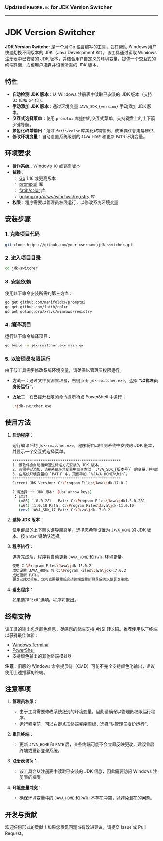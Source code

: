 ### Updated `README.md` for JDK Version Switcher

---

# JDK Version Switcher

**JDK Version Switcher** 是一个用 Go 语言编写的工具，旨在帮助 Windows 用户快速切换不同版本的 JDK（Java Development Kit）。该工具通过读取 Windows 注册表中已安装的 JDK 版本，并结合用户自定义的环境变量，提供一个交互式的终端界面，方便用户选择并设置所需的 JDK 版本。

## 特性

- **自动检测 JDK 版本**：从 Windows 注册表中读取已安装的 JDK 版本（支持 32 位和 64 位）。
- **手动添加 JDK 版本**：通过环境变量 `JAVA_SDK_{version}` 手动添加 JDK 版本。
- **交互式选择菜单**：使用 `promptui` 库提供的交互式菜单，支持键盘上的上下箭头键导航。
- **颜色化终端输出**：通过 `fatih/color` 库美化终端输出，使重要信息更易辨识。
- **修改环境变量**：自动设置系统级别的 `JAVA_HOME` 和更新 `PATH` 环境变量。

## 环境要求

- **操作系统**：Windows 10 或更高版本
- **依赖**：
  - [Go](https://golang.org/dl/) 1.16 或更高版本
  - [promptui](https://github.com/manifoldco/promptui) 库
  - [fatih/color](https://github.com/fatih/color) 库
  - [golang.org/x/sys/windows/registry](https://pkg.go.dev/golang.org/x/sys/windows/registry) 库
- **权限**：程序需要以管理员权限运行，以修改系统环境变量

## 安装步骤

### 1. 克隆项目代码

```bash
git clone https://github.com/your-username/jdk-switcher.git
```

### 2. 进入项目目录

```bash
cd jdk-switcher
```

### 3. 安装依赖

使用以下命令安装所需的第三方库：

```bash
go get github.com/manifoldco/promptui
go get github.com/fatih/color
go get golang.org/x/sys/windows/registry
```

### 4. 编译项目

运行以下命令编译项目：

```bash
go build -o jdk-switcher.exe main.go
```

### 5. 以管理员权限运行

由于该工具需要修改系统环境变量，请确保以管理员权限运行。

- **方法一**：通过文件资源管理器，右键点击 `jdk-switcher.exe`，选择 **“以管理员身份运行”**。
- **方法二**：在已提升权限的命令提示符或 PowerShell 中运行：

  ```bash
  .\jdk-switcher.exe
  ```

## 使用方法

1. **启动程序**：

   运行编译后的 `jdk-switcher.exe`，程序将自动检测系统中安装的 JDK 版本，并显示一个交互式选择菜单。

   ```bash
   **************************************************
   1. 该软件会自动搜索通过标准方式安装的 JDK 版本。
   2. 若需手动添加，请在系统环境变量中创建类似 `JAVA_SDK_{版本号}` 的变量，并指向相应的 JDK 安装目录。
   3. 在系统环境变量的 `PATH` 中，顶部添加 `%JAVA_HOME%\bin`。
   **************************************************
   Current JDK Version: C:\Program Files\Java\jdk-17.0.2

   ? 请选择一个 JDK 版本: (Use arrow keys)
    ❯ Exit
      (x86) 1.8.0_281	Path: C:\Program Files\Java\jdk1.8.0_281
      (x64) 11.0.10	Path: C:\Program Files\Java\jdk-11.0.10
      (env) JAVA_SDK_17	Path: C:\Java\jdk-17.0.2
   ```

2. **选择 JDK 版本**：

   使用键盘的上下箭头键导航菜单，选择您希望设置为 `JAVA_HOME` 的 JDK 版本。按 `Enter` 键确认选择。

3. **程序执行**：

   选择完成后，程序将自动更新 `JAVA_HOME` 和 `PATH` 环境变量。

   ```bash
   使用 C:\Program Files\Java\jdk-17.0.2
   成功设置 JAVA_HOME 为 C:\Program Files\Java\jdk-17.0.2
   成功更新 PATH。
   更改已成功应用。您可能需要重新启动终端或重新登录系统以使更改生效。
   ```

4. **退出程序**：

   如果选择“Exit”选项，程序将退出。

## 终端支持

该工具的输出包含颜色信息，确保您的终端支持 ANSI 转义码。推荐使用以下终端以获得最佳体验：

- [Windows Terminal](https://aka.ms/terminal)
- [PowerShell](https://docs.microsoft.com/powershell/)
- 支持颜色输出的其他终端模拟器

**注意**：旧版的 Windows 命令提示符（CMD）可能不完全支持颜色化输出，建议使用上述推荐的终端。

## 注意事项

1. **管理员权限**：
   - 由于工具需要修改系统级别的环境变量，因此请确保以管理员权限运行程序。
   - 运行程序前，可以右键点击终端程序图标，选择“以管理员身份运行”。

2. **重启终端**：
   - 更新 `JAVA_HOME` 和 `PATH` 后，某些终端可能不会立即反映更改，建议重启终端或重新登录系统。

3. **注册表访问**：
   - 该工具会从注册表中读取已安装的 JDK 信息，因此需要访问 Windows 注册表的权限。

4. **环境变量冲突**：
   - 确保环境变量中的 `JAVA_HOME` 和 `PATH` 不存在冲突，以避免潜在的问题。

## 开发与贡献

欢迎任何形式的贡献！如果您发现问题或有改进建议，请提交 Issue 或 Pull Request。
